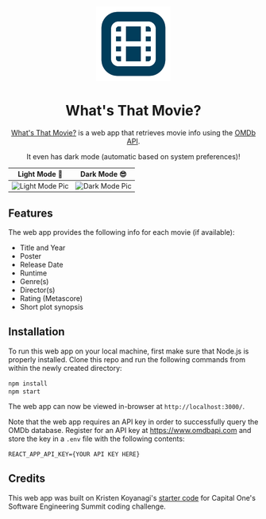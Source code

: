 <div align="center">
  <img src="public/favicon.png" alt="icon" width="150px">
  <h1>What's That Movie?</h1>
  <p><a href="https://tianyizheng02.github.io/whats-that-movie/">What's That Movie?</a> is a web app that retrieves movie info using the <a href="https://www.omdbapi.com/">OMDb API</a>.</p>
  <p>It even has dark mode (automatic based on system preferences)!</p>
</div>

| Light Mode 🤢 | Dark Mode 😎 |
| --- | --- |
| ![Light Mode Pic](https://user-images.githubusercontent.com/52298854/122680735-3e1e8880-d1e0-11eb-8656-632ed574b744.png) | ![Dark Mode Pic](https://user-images.githubusercontent.com/52298854/122680744-48408700-d1e0-11eb-86f6-5361855a9a5b.png) |

## Features

The web app provides the following info for each movie (if available):
- Title and Year
- Poster
- Release Date
- Runtime
- Genre(s)
- Director(s)
- Rating (Metascore)
- Short plot synopsis

## Installation

To run this web app on your local machine, first make sure that Node.js is properly installed.
Clone this repo and run the following commands from within the newly created directory:

```
npm install
npm start
```

The web app can now be viewed in-browser at `http://localhost:3000/`.

Note that the web app requires an API key in order to successfully query the OMDb database.
Register for an API key at https://www.omdbapi.com and store the key in a `.env` file with the following contents:

```
REACT_APP_API_KEY={YOUR API KEY HERE}
```

## Credits

This web app was built on Kristen Koyanagi's [starter code](https://github.com/kristenkoyanagi/react-with-omdb) for Capital One's Software Engineering Summit coding challenge.
